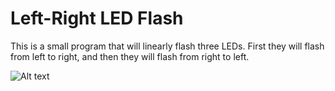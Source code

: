 # Left-Right LED Flash

This is a small program that will linearly flash three LEDs. First they will flash from left to right, and then they will flash from right to left.

![Alt text](https://raw.githubusercontent.com/zimmertr/Left-Right-LED-Flash/master/Left-Right_LED_Flash.jpg "Schematic")

